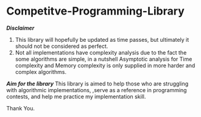 # Competitve-Programming-Library

***Disclaimer***
1) This library will hopefully be updated as time passes, but ultimately it should
not be considered as perfect.
2) Not all implementations have complexity analysis due to the fact the some algorithms are simple, in a nutshell Asymptotic analysis for Time complexity and Memory complexity is only supplied in more harder and complex algorithms. 

***Aim for the library***
This library is aimed to help those who are struggling with algorithmic implementations,
,serve as a reference in programming contests, and help me practice my implementation skill.

Thank You.
